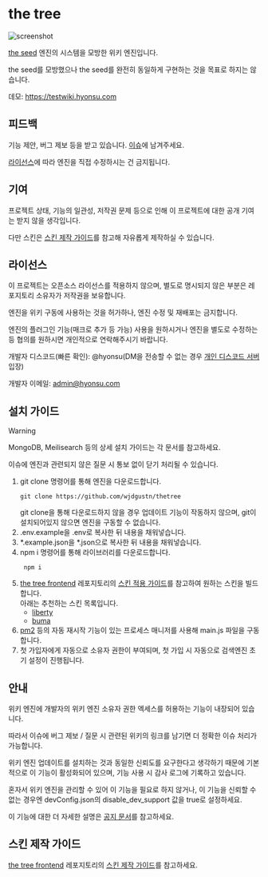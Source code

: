# the tree
![screenshot](https://github.com/wjdgustn/thetree/blob/master/.github/images/screenshot.png?raw=true)

[the seed](https://theseed.io) 엔진의 시스템을 모방한 위키 엔진입니다.

the seed를 모방했으나 the seed를 완전히 동일하게 구현하는 것을 목표로 하지는 않습니다.

데모: https://testwiki.hyonsu.com

## 피드백
기능 제안, 버그 제보 등을 받고 있습니다. [이슈](https://github.com/wjdgustn/thetree/issues)에 남겨주세요.

[라이선스](#라이선스)에 따라 엔진을 직접 수정하시는 건 금지됩니다.

## 기여
프로젝트 상태, 기능의 일관성, 저작권 문제 등으로 인해 이 프로젝트에 대한 공개 기여는 받지 않을 생각입니다.

다만 스킨은 [스킨 제작 가이드](https://github.com/wjdgustn/thetree-frontend#스킨-제작-가이드)를 참고해 자유롭게 제작하실 수 있습니다.

## 라이선스
이 프로젝트는 오픈소스 라이선스를 적용하지 않으며, 별도로 명시되지 않은 부분은 레포지토리 소유자가 저작권을 보유합니다.

엔진을 위키 구동에 사용하는 것을 허가하나, 엔진 수정 및 재배포는 금지합니다.

엔진의 플러그인 기능(매크로 추가 등 가능) 사용을 원하시거나 엔진을 별도로 수정하는 등 협의를 원하시면 개인적으로 연락해주시기 바랍니다.

개발자 디스코드(빠른 확인): @hyonsu(DM을 전송할 수 없는 경우 [개인 디스코드 서버](https://discord.gg/z7pk8pWhD7) 입장)

개발자 이메일: admin@hyonsu.com

## 설치 가이드
> [!WARNING]
> MongoDB, Meilisearch 등의 상세 설치 가이드는 각 문서를 참고하세요.
> 
> 이슈에 엔진과 관련되지 않은 질문 시 통보 없이 닫기 처리될 수 있습니다.
1. git clone 명령어를 통해 엔진을 다운로드합니다.
   ```shell
   git clone https://github.com/wjdgustn/thetree
   ```
   git clone을 통해 다운로드하지 않을 경우 업데이트 기능이 작동하지 않으며, git이 설치되어있지 않으면 엔진을 구동할 수 없습니다.
1. .env.example을 .env로 복사한 뒤 내용을 채워넣습니다.
1. *.example.json을 *.json으로 복사한 뒤 내용을 채워넣습니다.
1. npm i 명령어를 통해 라이브러리를 다운로드합니다.
   ```shell
    npm i
   ```
1. [the tree frontend](https://github.com/wjdgustn/thetree-frontend) 레포지토리의 [스킨 적용 가이드]((https://github.com/wjdgustn/thetree-frontend#스킨-적용-가이드))를 참고하여 원하는 스킨을 빌드합니다.
   <br>아래는 추천하는 스킨 목록입니다.
   - [liberty](https://github.com/wjdgustn/thetree-skin-liberty)
   - [buma](https://github.com/wjdgustn/thetree-skin-buma)
1. [pm2](https://www.npmjs.com/package/pm2) 등의 자동 재시작 기능이 있는 프로세스 매니저를 사용해 main.js 파일을 구동합니다.
1. 첫 가입자에게 자동으로 소유자 권한이 부여되며, 첫 가입 시 자동으로 검색엔진 초기 설정이 진행됩니다.

## 안내
위키 엔진에 개발자의 위키 엔진 소유자 권한 엑세스를 허용하는 기능이 내장되어 있습니다.

따라서 이슈에 버그 제보 / 질문 시 관련된 위키의 링크를 남기면 더 정확한 이슈 처리가 가능합니다.

위키 엔진 업데이트를 설치하는 것과 동일한 신뢰도를 요구한다고 생각하기 때문에 기본적으로 이 기능이 활성화되어 있으며, 기능 사용 시 감사 로그에 기록하고 있습니다.

혼자서 위키 엔진을 관리할 수 있어 이 기능을 필요로 하지 않거나, 이 기능을 신뢰할 수 없는 경우엔 devConfig.json의 disable_dev_support 값을 true로 설정하세요.

이 기능에 대한 더 자세한 설명은 [공지 문서](https://hyonsu.notion.site/the-tree-1e8862961d0d80e5b9fceb4c1ba0d7b9)를 참고하세요.

## 스킨 제작 가이드
[the tree frontend](https://github.com/wjdgustn/thetree-frontend) 레포지토리의 [스킨 제작 가이드](https://github.com/wjdgustn/thetree-frontend#스킨-제작-가이드)를 참고하세요.